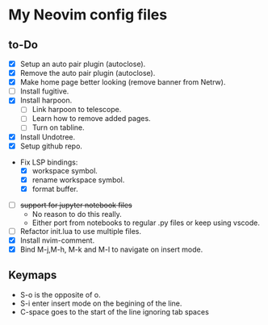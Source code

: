 # My Neovim config files
## to-Do
- [x] Setup an auto pair plugin (autoclose).
- [x] Remove the auto pair plugin (autoclose).
- [x] Make home page better looking (remove banner from Netrw).
- [ ] Install fugitive.
- [x] Install harpoon.
    - [ ] Link harpoon to telescope.
    - [ ] Learn how to remove added pages.
    - [ ] Turn on tabline.
- [x] Install Undotree.
- [x] Setup github repo.
* Fix LSP bindings:
    - [x] workspace symbol.
    - [x] rename workspace symbol.
    - [x] format buffer.
- [ ] ~~support for jupyter notebook files~~
    * No reason to do this really.
    * Either port from notebooks to regular .py files or keep using vscode.
- [ ] Refactor init.lua to use multiple files.
- [x] Install nvim-comment.
- [x] Bind M-j,M-h, M-k and M-l to navigate on insert mode.

## Keymaps
- S-o is the opposite of o.
- S-i enter insert mode on the begining of the line.
- C-space goes to the start of the line ignoring tab spaces
